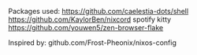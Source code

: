 Packages used:
https://github.com/caelestia-dots/shell
https://github.com/KaylorBen/nixcord
spotify
kitty
https://github.com/youwen5/zen-browser-flake



Inspired by:
github.com/Frost-Pheonix/nixos-config

